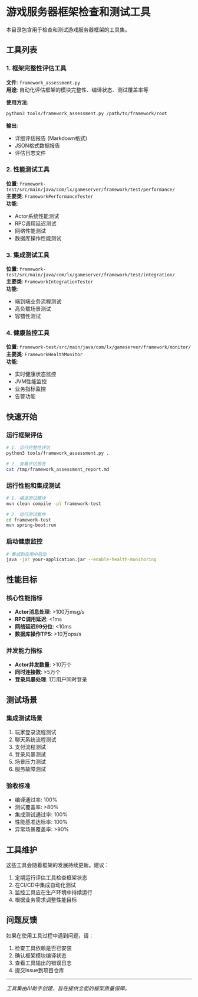 # 游戏服务器框架检查和测试工具

本目录包含用于检查和测试游戏服务器框架的工具集。

## 工具列表

### 1. 框架完整性评估工具
**文件**: `framework_assessment.py`  
**用途**: 自动化评估框架的模块完整性、编译状态、测试覆盖率等

**使用方法**:
```bash
python3 tools/framework_assessment.py /path/to/framework/root
```

**输出**:
- 详细评估报告 (Markdown格式)
- JSON格式数据报告
- 评估日志文件

### 2. 性能测试工具
**位置**: `framework-test/src/main/java/com/lx/gameserver/framework/test/performance/`  
**主要类**: `FrameworkPerformanceTester`  
**功能**:
- Actor系统性能测试
- RPC调用延迟测试  
- 网络性能测试
- 数据库操作性能测试

### 3. 集成测试工具
**位置**: `framework-test/src/main/java/com/lx/gameserver/framework/test/integration/`  
**主要类**: `FrameworkIntegrationTester`  
**功能**:
- 端到端业务流程测试
- 高负载场景测试
- 容错性测试

### 4. 健康监控工具
**位置**: `framework-test/src/main/java/com/lx/gameserver/framework/monitor/`  
**主要类**: `FrameworkHealthMonitor`  
**功能**:
- 实时健康状态监控
- JVM性能监控
- 业务指标监控
- 告警功能

## 快速开始

### 运行框架评估
```bash
# 1. 运行完整性评估
python3 tools/framework_assessment.py .

# 2. 查看评估报告
cat /tmp/framework_assessment_report.md
```

### 运行性能和集成测试
```bash
# 1. 编译测试模块
mvn clean compile -pl framework-test

# 2. 运行测试套件
cd framework-test
mvn spring-boot:run
```

### 启动健康监控
```bash
# 集成到应用中启动
java -jar your-application.jar --enable-health-monitoring
```

## 性能目标

### 核心性能指标
- **Actor消息处理**: >100万msg/s
- **RPC调用延迟**: <1ms
- **网络延迟99分位**: <10ms  
- **数据库操作TPS**: >10万ops/s

### 并发能力指标
- **Actor并发数量**: >10万个
- **同时连接数**: >5万个
- **登录风暴处理**: 1万用户同时登录

## 测试场景

### 集成测试场景
1. 玩家登录流程测试
2. 聊天系统流程测试
3. 支付流程测试
4. 登录风暴测试
5. 场景压力测试
6. 服务故障测试

### 验收标准
- 编译通过率: 100%
- 测试覆盖率: >80%
- 集成测试通过率: 100%
- 性能基准达标率: 100%
- 异常场景覆盖率: >90%

## 工具维护

这些工具会随着框架的发展持续更新。建议：
1. 定期运行评估工具检查框架状态
2. 在CI/CD中集成自动化测试
3. 监控工具应在生产环境中持续运行
4. 根据业务需求调整性能目标

## 问题反馈

如果在使用工具过程中遇到问题，请：
1. 检查工具依赖是否已安装
2. 确认框架模块编译状态
3. 查看工具输出的错误日志
4. 提交Issue到项目仓库

---

*工具集由AI助手创建，旨在提供全面的框架质量保障。*